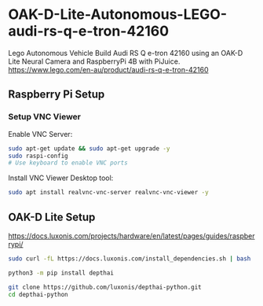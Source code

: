 # OAK-D-Lite-Autonomous-LEGO-audi-rs-q-e-tron-42160

Lego Autonomous Vehicle Build Audi RS Q e-tron 42160 using an OAK-D Lite Neural Camera and RaspberryPi 4B with PiJuice. https://www.lego.com/en-au/product/audi-rs-q-e-tron-42160

## Raspberry Pi Setup

### Setup VNC Viewer

Enable VNC Server:

```sh
sudo apt-get update && sudo apt-get upgrade -y
sudo raspi-config
# Use keyboard to enable VNC ports
```

Install VNC Viewer Desktop tool:

```sh
sudo apt install realvnc-vnc-server realvnc-vnc-viewer -y
```

## OAK-D Lite Setup

https://docs.luxonis.com/projects/hardware/en/latest/pages/guides/raspberrypi/

```sh
sudo curl -fL https://docs.luxonis.com/install_dependencies.sh | bash
```

```sh
python3 -m pip install depthai
```

```sh
git clone https://github.com/luxonis/depthai-python.git
cd depthai-python
```
